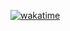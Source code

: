[![wakatime](https://wakatime.com/badge/github/langningchen/Etiger.svg)](https://wakatime.com/badge/github/langningchen/Etiger)
